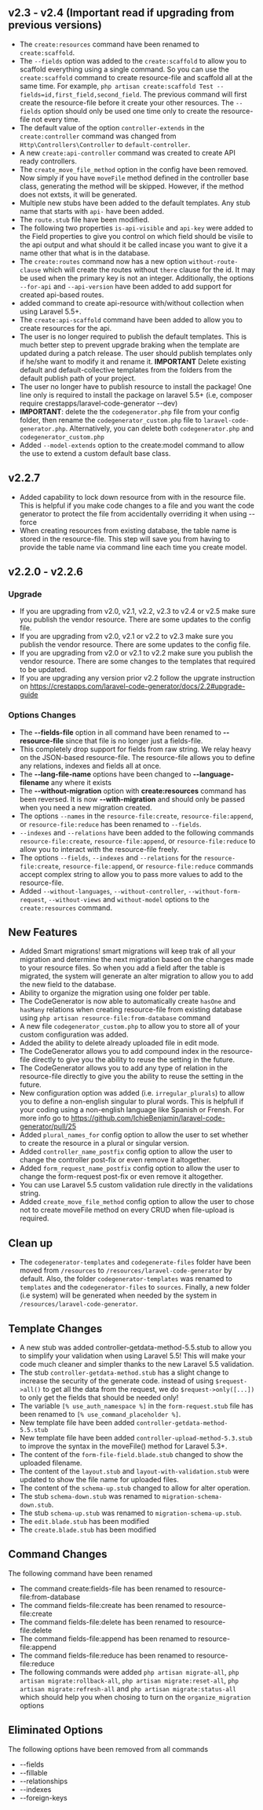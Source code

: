 ## v2.3 - v2.4 (Important read if upgrading from previous versions)
 - The `create:resources` command have been renamed to `create:scaffold`.
 - The `--fields` option was added to the `create:scaffold` to allow you to scaffold everything using a single command. So you can use the `create:scaffold` command to create resource-file and scaffold all at the same time. For example, `php artisan create:scaffold Test --fields=id,first_field,second_field`. The previous command will first create the resource-file before it create your other resources. The `--fields` option should only be used one time only to create the resource-file not every time.
 - The default value of the option `controller-extends` in the `create:controller` command was changed from `Http\Controllers\Controller` to `default-controller`.
 - A new `create:api-controller` command was created to create API ready controllers.
 - The `create_move_file_method` option in the config have been removed. Now simply if you have `moveFile` method defined in the controller base class, generating the method will be skipped. However, if the method does not extsts, it will be generated.
 - Multiple new stubs have been added to the default templates. Any stub name that starts with `api-` have been added.
 - The `route.stub` file have been modified.
 - The following two properties `is-api-visible` and `api-key` were added to the Field properties to give you control on which field should be visile to the api output and what should it be called incase you want to give it a name other that what is in the database.
 - The `create:routes` command now has a new option `without-route-clause` which will create the routes without `there` clause for the id. It may be used when the primary key is not an integer. Additionally, the options `--for-api` and `--api-version` have been added to add support for created api-based routes.
 - added command to create api-resource with/without collection when using Laravel 5.5+.
 - The `create:api-scaffold` command have been added to allow you to create resources for the api.
 - The user is no longer required to publish the default templates. This is much better step to prevent upgrade braking when the template are updated during a patch release. The user should publish templates only if he/she want to modify it and rename it. **IMPORTANT** Delete existing default and default-collective templates from the folders from the default publish path of your project.
 - The user no longer have to publish resource to install the package! One line only is required to install the package on laravel 5.5+ (i.e, composer require crestapps/laravel-code-generator --dev)
 - **IMPORTANT**: delete the the `codegenerator.php` file from your config folder, then rename the `codegenerator_custom.php` file to `laravel-code-generator.php`. Alternatively, you can delete both `codegenerator.php` and `codegenerator_custom.php`
 - Added `--model-extends` option to the create:model command to allow the use to extend a custom default base class.

## v2.2.7
 - Added capability to lock down resource from with in the resource file. This is helpful if you make code changes to a file and you want the code generator to protect the file from accidentally overriding it when using --force
 - When creating resources from existing database, the table name is stored in the resource-file. This step will save you from having to provide the table name via command line each time you create model.



## v2.2.0 - v2.2.6
### Upgrade
 - If you are upgrading from v2.0, v2.1, v2.2, v2.3 to v2.4 or v2.5 make sure you publish the vendor resource. There are some updates to the config file.
 - If you are upgrading from v2.0, v2.1 or v2.2 to v2.3 make sure you publish the vendor resource. There are some updates to the config file.
 - If you are upgrading from v2.0 or v2.1 to v2.2 make sure you publish the vendor resource. There are some changes to the templates that required to be updated.
 - If you are upgrading any version prior v2.2 follow the upgrate instruction on https://crestapps.com/laravel-code-generator/docs/2.2#upgrade-guide

### Options Changes

 - The **--fields-file** option in all command have been renamed to **--resource-file** since that file is no longer just a fields-file. 
 - This completely drop support for fields from raw string. We relay heavy on the JSON-based resource-file. The resource-file allows you to define any relations, indexes and fields all at once.
 - The **--lang-file-name** options have been changed to **--language-filename** any where it exists
 - The **--without-migration** option with **create:resources** command has been reversed. It is now **--with-migration** and should only be passed when you need a new migration created.
 - The options `--names` in the `resource-file:create`, `resource-file:append`, or `resource-file:reduce` has been renamed to `--fields`.
 - `--indexes` and `--relations` have been added to the following commands `resource-file:create`, `resource-file:append`, or `resource-file:reduce` to allow you to interact with the resource-file freely.
 - The options `--fields`, `--indexes` and `--relations` for the `resource-file:create`, `resource-file:append`, or `resource-file:reduce` commands accept complex string to allow you to pass more values to add to the resource-file.
 - Added `--without-languages`, `--without-controller`, `--without-form-request`, `--without-views` and `without-model` options to the `create:resources` command.


## New Features
 - Added Smart migrations! smart migrations will keep trak of all your migration and determine the next migration based on the changes made to your resource files. So when you add a field after the table is migrated, the system will generate an alter migration to allow you to add the new field to the database.
 - Ability to organize the migration using one folder per table.
 - The CodeGenerator is now able to automatically create `hasOne` and `hasMany` relations when creating resource-file from existing database using `php artisan resource-file:from-database` command
 - A new file `codegenerator_custom.php` to allow you to store all of your custom configuration was added.
 - Added the ability to delete already uploaded file in edit mode.
 - The CodeGenerator allows you to add compound index in the resource-file directly to give you the ability to reuse the setting in the future.
 - The CodeGenerator allows you to add any type of relation in the resource-file directly to give you the ability to reuse the setting in the future.
 - New configuration option was added (i.e. `irregular_plurals`) to allow you to define a non-english singular to plural words. This is helpfull if your coding using a non-english language like Spanish or Frensh. For more info go to https://github.com/IchieBenjamin/laravel-code-generator/pull/25
 - Added `plural_names_for` config option to allow the user to set whether to create the resource in a plural or singular version.
 - Added `controller_name_postfix` config option to allow the user to change the controller post-fix or even remove it altogether.
 - Added `form_request_name_postfix` config option to allow the user to change the form-request post-fix or even remove it altogether.
 - You can use Laravel 5.5 custom validation rule directly in the validations string.
 - Added `create_move_file_method` config option to allow the user to chose not to create moveFile method on every CRUD when file-upload is required.


## Clean up
 - The `codegenerator-templates` and `codegenerate-files` folder have been moved from `/resources` to `/resources/laravel-code-generator` by default. Also, the folder `codegenerator-templates` was renamed to `templates` and the `codegenerator-files` to `sources`. Finally, a new folder (i.e system) will be generated when needed by the system in `/resources/laravel-code-generator`.



## Template Changes
 - A new stub was added controller-getdata-method-5.5.stub to allow you to simplify your validation when using Laravel 5.5! This will make your code much cleaner and simpler thanks to the new Laravel 5.5 validation.
 - The stub `controller-getdata-method.stub` has a slight change to increase the security of the generate code. instead of using `$request->all()` to get all the data from the request, we do `$request->only([...])` to only get the fields that should be needed only!
 - The variable `[% use_auth_namespace %]` in the `form-request.stub` file has been renamed to `[% use_command_placeholder %]`.
 - New template file have been added `controller-getdata-method-5.5.stub`
 - New template file have been added `controller-upload-method-5.3.stub` to improve the syntax in the moveFile() method for Laravel 5.3+.
 - The content of the `form-file-field.blade.stub` changed to show the uploaded filename.
 - The content of the `layout.stub` and `layout-with-validation.stub` were updated to show the file name for uploaded files.
 - The content of the `schema-up.stub` changed to allow for alter operation.
 - The stub `schema-down.stub` was renamed to `migration-schema-down.stub`.
 - The stub `schema-up.stub` was renamed to `migration-schema-up.stub`.
 - The `edit.blade.stub` has been modified
 - The `create.blade.stub` has been modified

## Command Changes
The following command have been renamed

 - The command create:fields-file has been renamed to resource-file:from-database
 - The command fields-file:create has been renamed to resource-file:create
 - The command fields-file:delete has been renamed to resource-file:delete
 - The command fields-file:append has been renamed to resource-file:append
 - The command fields-file:reduce has been renamed to resource-file:reduce
 - The following commands were added `php artisan migrate-all`, `php artisan migrate:rollback-all`, `php artisan migrate:reset-all`, `php artisan migrate:refresh-all` and `php artisan migrate:status-all` which should help you when chosing to turn on the `organize_migration` options


## Eliminated Options

The following options have been removed from all commands
 - --fields
 - --fillable
 - --relationships
 - --indexes
 - --foreign-keys

